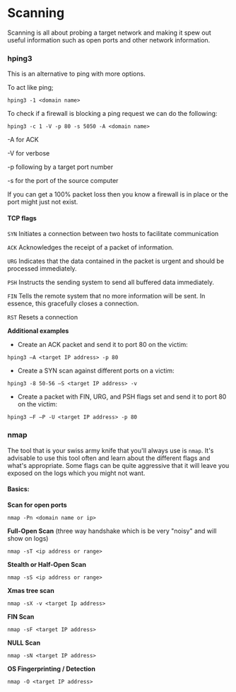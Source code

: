 # Scanning

Scanning is all about probing a target network and making it spew out useful
information such as open ports and other network information.

### hping3

This is an alternative to ping with more options.

To act like ping;

`hping3 -1 <domain name>`

To check if a firewall is blocking a ping request we can do the following:

`hping3 -c 1 -V -p 80 -s 5050 -A <domain name>`

-A for ACK

-V for verbose

-p following by a target port number

-s for the port of the source computer

If you can get a 100% packet loss then you know a firewall is in place or the
port might just not exist.

#### TCP flags

`SYN` Initiates a connection between two hosts to facilitate communication

`ACK` Acknowledges the receipt of a packet of information.

`URG` Indicates that the data contained in the packet is urgent and should
be processed immediately.

`PSH` Instructs the sending system to send all buffered data immediately.

`FIN` Tells the remote system that no more information will be sent. In
essence, this gracefully closes a connection.

`RST` Resets a connection

**Additional examples**

- Create an ACK packet and send it to port 80 on the victim:

`hping3 –A <target IP address> -p 80`

- Create a SYN scan against different ports on a victim:

`hping3 -8 50-56 –S <target IP address> -v`

- Create a packet with FIN, URG, and PSH flags set and send it to port 80 on
the victim:

`hping3 –F –P -U <target IP address> -p 80`

### nmap

The tool that is your swiss army knife that you'll always use is `nmap`. It's
advisable to use this tool often and learn about the different flags and what's
appropriate. Some flags can be quite aggressive that it will leave you exposed
on the logs which you might not want.

#### Basics:

**Scan for open ports**

`nmap -Pn <domain name or ip>`

**Full-Open Scan** (three way handshake which is be very "noisy" and will show on
logs)

`nmap -sT <ip address or range>`

**Stealth or Half-Open Scan**

`nmap -sS <ip address or range>`

**Xmas tree scan**

`nmap -sX -v <target Ip address>`

**FIN Scan**

`nmap -sF <target IP address>`

**NULL Scan**

`nmap -sN <target IP address>`

**OS Fingerprinting / Detection**

`nmap -O <target IP address>`
